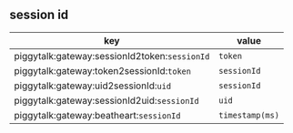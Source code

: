 ## session id

| key                                               | value               |
|---------------------------------------------------|---------------------|
| piggytalk:gateway:sessionId2token:```sessionId``` | ```token```         |
| piggytalk:gateway:token2sessionId:```token```     | ```sessionId```     |
| piggytalk:gateway:uid2sessionId:```uid```         | ```sessionId```     |
| piggytalk:gateway:sessionId2uid:```sessionId```   | ```uid```           |
| piggytalk:gateway:beatheart:```sessionId```       | ```timestamp(ms)``` |